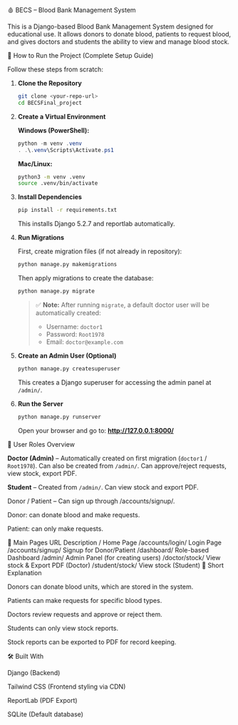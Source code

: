 🩸 BECS – Blood Bank Management System

This is a Django-based Blood Bank Management System designed for educational use.
It allows donors to donate blood, patients to request blood, and gives doctors and students the ability to view and manage blood stock.

🚀 How to Run the Project (Complete Setup Guide)

Follow these steps from scratch:

1. **Clone the Repository**

   ```bash
   git clone <your-repo-url>
   cd BECSFinal_project
   ```

2. **Create a Virtual Environment**

   **Windows (PowerShell):**
   ```powershell
   python -m venv .venv
   . .\.venv\Scripts\Activate.ps1
   ```

   **Mac/Linux:**
   ```bash
   python3 -m venv .venv
   source .venv/bin/activate
   ```

3. **Install Dependencies**

   ```bash
   pip install -r requirements.txt
   ```

   This installs Django 5.2.7 and reportlab automatically.

4. **Run Migrations**

   First, create migration files (if not already in repository):
   ```bash
   python manage.py makemigrations
   ```

   Then apply migrations to create the database:
   ```bash
   python manage.py migrate
   ```

   > ✅ **Note:** After running `migrate`, a default doctor user will be automatically created:
   > - Username: `doctor1`
   > - Password: `Root1978`
   > - Email: `doctor@example.com`

5. **Create an Admin User (Optional)**

   ```bash
   python manage.py createsuperuser
   ```
   
   This creates a Django superuser for accessing the admin panel at `/admin/`.

6. **Run the Server**

   ```bash
   python manage.py runserver
   ```

   Open your browser and go to: **http://127.0.0.1:8000/**

👤 User Roles Overview

**Doctor (Admin)** – Automatically created on first migration (`doctor1` / `Root1978`). Can also be created from `/admin/`. Can approve/reject requests, view stock, export PDF.

**Student** – Created from `/admin/`. Can view stock and export PDF.

Donor / Patient – Can sign up through /accounts/signup/.

Donor: can donate blood and make requests.

Patient: can only make requests.

🧭 Main Pages
URL	Description
/	Home Page
/accounts/login/	Login Page
/accounts/signup/	Signup for Donor/Patient
/dashboard/	Role-based Dashboard
/admin/	Admin Panel (for creating users)
/doctor/stock/	View stock & Export PDF (Doctor)
/student/stock/	View stock (Student)
📝 Short Explanation

Donors can donate blood units, which are stored in the system.

Patients can make requests for specific blood types.

Doctors review requests and approve or reject them.

Students can only view stock reports.

Stock reports can be exported to PDF for record keeping.

🛠️ Built With

Django
 (Backend)

Tailwind CSS
 (Frontend styling via CDN)

ReportLab
 (PDF Export)

SQLite (Default database)
